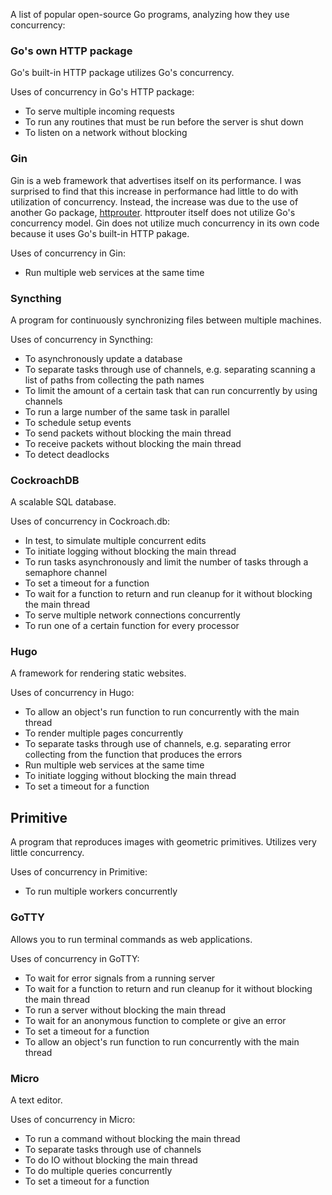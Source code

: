 A list of popular open-source Go programs, analyzing how they use concurrency:

### Go's own HTTP package

Go's built-in HTTP package utilizes Go's concurrency.

Uses of concurrency in Go's HTTP package:

* To serve multiple incoming requests
* To run any routines that must be run before the server is shut down
* To listen on a network without blocking


### Gin

Gin is a web framework that advertises itself on its performance.
I was surprised to find that this increase in performance had little to do with utilization of concurrency.
Instead, the increase was due to the use of another Go package, [httprouter](https://github.com/julienschmidt/httprouter).
httprouter itself does not utilize Go's concurrency model.
Gin does not utilize much concurrency in its own code because it uses Go's built-in HTTP pakage.

Uses of concurrency in Gin:

* Run multiple web services at the same time

### Syncthing

A program for continuously synchronizing files between multiple machines.

Uses of concurrency in Syncthing:

* To asynchronously update a database
* To separate tasks through use of channels, e.g. separating scanning a list of paths from collecting the path names
* To limit the amount of a certain task that can run concurrently by using channels
* To run a large number of the same task in parallel
* To schedule setup events
* To send packets without blocking the main thread
* To receive packets without blocking the main thread
* To detect deadlocks

### CockroachDB

A scalable SQL database.

Uses of concurrency in Cockroach.db:

* In test, to simulate multiple concurrent edits
* To initiate logging without blocking the main thread
* To run tasks asynchronously and limit the number of tasks through a semaphore channel
* To set a timeout for a function
* To wait for a function to return and run cleanup for it without blocking the main thread
* To serve multiple network connections concurrently
* To run one of a certain function for every processor

### Hugo

A framework for rendering static websites.

Uses of concurrency in Hugo:

* To allow an object's run function to run concurrently with the main thread
* To render multiple pages concurrently
* To separate tasks through use of channels, e.g. separating error collecting from the function that produces the errors
* Run multiple web services at the same time
* To initiate logging without blocking the main thread
* To set a timeout for a function

## Primitive

A program that reproduces images with geometric primitives.
Utilizes very little concurrency.

Uses of concurrency in Primitive:

* To run multiple workers concurrently

### GoTTY

Allows you to run terminal commands as web applications.

Uses of concurrency in GoTTY:

* To wait for error signals from a running server
* To wait for a function to return and run cleanup for it without blocking the main thread
* To run a server without blocking the main thread
* To wait for an anonymous function to complete or give an error
* To set a timeout for a function
* To allow an object's run function to run concurrently with the main thread

### Micro

A text editor.

Uses of concurrency in Micro:

* To run a command without blocking the main thread
* To separate tasks through use of channels
* To do IO without blocking the main thread
* To do multiple queries concurrently
* To set a timeout for a function